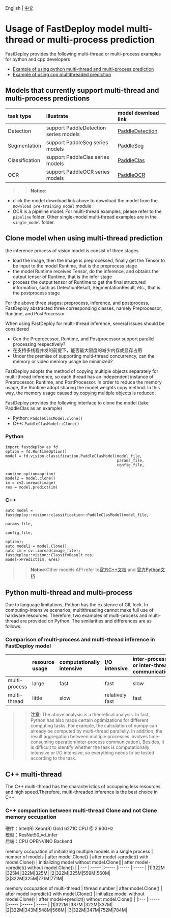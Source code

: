 English | [中文](README_CN.md)

# Usage of FastDeploy model multi-thread or multi-process prediction

FastDeploy provides the following multi-thread or multi-process examples for python and cpp developers

- [Example of using python multi-thread and multi-process prediction](python)
- [Example of using cpp multithreaded prediction](cpp)

## Models that currently support multi-thread and multi-process predictions

| task type           | illustrate      | model download link     |
|:-------------- |:---------------- |:------------------- |
| Detection      | support PaddleDetection series models | [PaddleDetection](../../examples/vision/detection/paddledetection)       |
| Segmentation   | support PaddleSeg series models       | [PaddleSeg](../../examples/vision/segmentation/paddleseg) |
| Classification | support PaddleClas series models      | [PaddleClas](../../examples/vision/classification/paddleclas)   |
| OCR            | support PaddleOCR series models       | [PaddleOCR](../../examples/vision/ocr/)   |

>> **Notice**:
- click the model download link above to download the model from the `Download pre-training model` module
- OCR is a pipeline model. For multi-thread examples, please refer to the `pipeline` folder. Other single-model multi-thread examples are in the `single_model` folder.

## Clone model when using multi-thread prediction

the inference process of vision model is consist of three stages
- load the image, then the image is preprocessed, finally get the Tensor to be input to the model Runtime, that is the preprocess stage
- the model Runtime receives Tensor, do the inference, and obtains the output tensor of Runtime, that is the infer stage
- process the output tensor of Runtime to get the final structured information, such as DetectionResult, SegmentationResult, etc., that is the postprocess stage

For the above three stages: preprocess, inference, and postprocess, FastDeploy abstracted three corresponding classes, namely Preprocessor, Runtime, and PostProcessor

When using FastDeploy for multi-thread inference, several issues should be considered
- Can the Preprocessor, Runtime, and Postprocessor support parallel processing respectively?
- 在支持多线程并发的前提下，能否最大限度的减少内存或显存占用
- Under the premise of supporting multi-thread concurrency, can the memory or video memory usage be minimized?

FastDeploy adopts the method of copying multiple objects separately for multi-thread inference, so each thread has an independent instance of Preprocessor, Runtime, and PostProcessor. In order to reduce the memory usage, the Runtime adopt sharing the model weights copy method. In this way, the memory usage caused by copying multiple objects is reduced.

FastDeploy provides the following interface to clone the model (take PaddleClas as an example)

- Python: `PaddleClasModel.clone()`
- C++: `PaddleClasModel::Clone()`


### Python
```
import fastdeploy as fd
option = fd.RuntimeOption()
model = fd.vision.classification.PaddleClasModel(model_file,
                                                 params_file,
                                                 config_file,
                                                 runtime_option=option)
model2 = model.clone()
im = cv2.imread(image)
res = model.predict(im)
```

### C++
```
auto model = fastdeploy::vision::classification::PaddleClasModel(model_file,
                                                                 params_file,
                                                                 config_file,
                                                                 option);
auto model2 = model.Clone();
auto im = cv::imread(image_file);
fastdeploy::vision::ClassifyResult res;
model->Predict(im, &res)
```

>> **Notice**:Other models API refer to[官方C++文档](https://www.paddlepaddle.org.cn/fastdeploy-api-doc/cpp/html/index.html) and [官方Python文档](https://www.paddlepaddle.org.cn/fastdeploy-api-doc/python/html/index.html)

## Python multi-thread and multi-process

Due to language limitations, Python has the existence of GIL lock. In computing-intensive scenarios, multithreading cannot make full use of hardware resources. Therefore, two examples of multi-process and multi-thread are provided on Python. The similarities and differences are as follows:

### Comparison of multi-process and multi-thread inference in FastDeploy model

|     | resource usage | computationally intensive | I/O intensive | inter-process or inter-thread communication |
|:-------|:------|:----------|:----------|:----------|
| multi-process   | large | fast | fast | slow |
| multi-thread   | little | slow | relatively fast |fast|

>> **注意**: The above analysis is a theoretical analysis. In fact, Python has also made certain optimizations for different computing tasks. For example, the calculation of numpy can already be computed by multi-thread parallelly. In addition, the result aggregation between multiple processes involves time-consuming operation(inter-process communication), Besides, it is difficult to identify whether the task is computationally intensive or I/O intensive, so everything needs to be tested according to the task.



## C++ multi-thread

The C++ multi-thread has the characteristics of occupying less resources and high speed.Therefore, multi-threaded inference is the best choice in C++

### C++ comparition between multi-thread Clone and not Clone memory occupation

硬件：Intel(R) Xeon(R) Gold 6271C CPU @ 2.60GHz  
模型：ResNet50_vd_infer  
后端：CPU OPENVINO Backend

memory occupation of initializing multiple models in a single process
| number of models | after model.Clone() | after model->predict() with model.Clone()    | initializing model without model.Clone()| after model->predict() without model.Clone() |
|:--- |:----- |:----- |:----- |:----- |
|1|322M |325M |322M|325M|
|2|322M|325M|559M|560M|
|3|322M|325M|771M|771M|

memory occupation of multi-thread
| thread number | after model.Clone() | after model->predict() with model.Clone()    | initialize model without model.Clone() | after model->predict() without model.Clone() |
|:--- |:----- |:----- |:----- |:----- |
|1|322M |337M |322M|337M|
|2|322M|343M|548M|566M|
|3|322M|347M|752M|784M|
